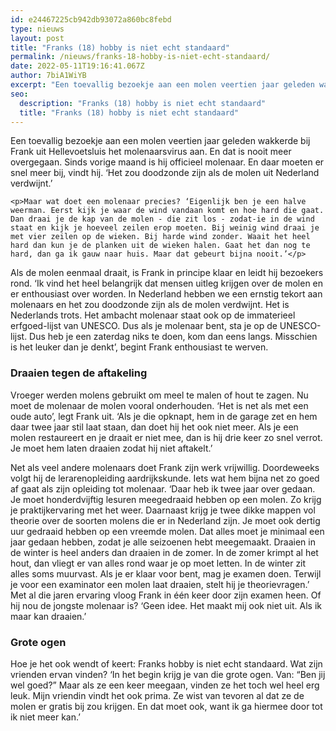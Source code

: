 ```yaml
---
id: e24467225cb942db93072a860bc8febd
type: nieuws
layout: post
title: "Franks (18) hobby is niet echt standaard"
permalink: /nieuws/franks-18-hobby-is-niet-echt-standaard/
date: 2022-05-11T19:16:41.067Z
author: 7biA1WiYB
excerpt: "Een toevallig bezoekje aan een molen veertien jaar geleden wakkerde bij Frank uit Hellevoetsluis het molenaarsvirus aan. En dat is nooit meer overgegaan. Sinds vorige maand is hij officieel molenaar. En daar moeten er snel meer bij, vindt hij. ‘Het zou doodzonde zijn als de molen uit Nederland verdwijnt.’  "
seo:
  description: "Franks (18) hobby is niet echt standaard"
  title: "Franks (18) hobby is niet echt standaard"
---
```

Een toevallig bezoekje aan een molen veertien jaar geleden wakkerde bij Frank uit Hellevoetsluis het molenaarsvirus aan. En dat is nooit meer overgegaan. Sinds vorige maand is hij officieel molenaar. En daar moeten er snel meer bij, vindt hij. ‘Het zou doodzonde zijn als de molen uit Nederland verdwijnt.’  

    <p>Maar wat doet een molenaar precies? ‘Eigenlijk ben je een halve weerman. Eerst kijk je waar de wind vandaan komt en hoe hard die gaat. Dan draai je de kap van de molen - die zit los - zodat-ie in de wind staat en kijk je hoeveel zeilen erop moeten. Bij weinig wind draai je met vier zeilen op de wieken. Bij harde wind zonder. Waait het heel hard dan kun je de planken uit de wieken halen. Gaat het dan nog te hard, dan ga ik gauw naar huis. Maar dat gebeurt bijna nooit.’</p>
<p>Als de molen eenmaal draait, is Frank in principe klaar en leidt hij bezoekers rond. ‘Ik vind het heel belangrijk dat mensen uitleg krijgen over de molen en er enthousiast over worden. In Nederland hebben we een ernstig tekort aan molenaars en het zou doodzonde zijn als de molen verdwijnt. Het is Nederlands trots. Het ambacht molenaar staat ook op de immaterieel erfgoed-lijst van UNESCO. Dus als je molenaar bent, sta je op de UNESCO-lijst. Dus heb je een zaterdag niks te doen, kom dan eens langs. Misschien is het leuker dan je denkt’, begint Frank enthousiast te werven.</p>
<h3>Draaien tegen de aftakeling</h3>
<p>Vroeger werden molens gebruikt om meel te malen of hout te zagen. Nu moet de molenaar de molen vooral onderhouden. ‘Het is net als met een oude auto’, legt Frank uit. ‘Als je die opknapt, hem in de garage zet en hem daar twee jaar stil laat staan, dan doet hij het ook niet meer. Als je een molen restaureert en je draait er niet mee, dan is hij drie keer zo snel verrot. Je moet hem laten draaien zodat hij niet aftakelt.’</p>
<p>Net als veel andere molenaars doet Frank zijn werk vrijwillig. Doordeweeks volgt hij de lerarenopleiding aardrijkskunde. Iets wat hem bijna net zo goed af gaat als zijn opleiding tot molenaar. ‘Daar heb ik twee jaar over gedaan. Je moet honderdvijftig lesuren meegedraaid hebben op een molen. Zo krijg je praktijkervaring met het weer. Daarnaast krijg je twee dikke mappen vol theorie over de soorten molens die er in Nederland zijn. Je moet ook dertig uur gedraaid hebben op een vreemde molen. Dat alles moet je minimaal een jaar gedaan hebben, zodat je alle seizoenen hebt meegemaakt. Draaien in de winter is heel anders dan draaien in de zomer. In de zomer krimpt al het hout, dan vliegt er van alles rond waar je op moet letten. In de winter zit alles soms muurvast. Als je er klaar voor bent, mag je examen doen. Terwijl je voor een examinator een molen laat draaien, stelt hij je theorievragen.’ Met al die jaren ervaring vloog Frank in één keer door zijn examen heen. Of hij nou de jongste molenaar is? ‘Geen idee. Het maakt mij ook niet uit. Als ik maar kan draaien.’</p>
<h3>Grote ogen</h3>
<p>Hoe je het ook wendt of keert: Franks hobby is niet echt standaard. Wat zijn vrienden ervan vinden? ‘In het begin krijg je van die grote ogen. Van: “Ben jij wel goed?” Maar als ze een keer meegaan, vinden ze het toch wel heel erg leuk. Mijn vriendin vindt het ook prima. Ze wist van tevoren al dat ze de molen er gratis bij zou krijgen. En dat moet ook, want ik ga hiermee door tot ik niet meer kan.’</p>  
